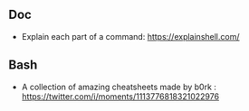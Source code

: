 ## Doc 

* Explain each part of a command: https://explainshell.com/

## Bash

* A collection of amazing cheatsheets made by b0rk : https://twitter.com/i/moments/1113776818321022976
